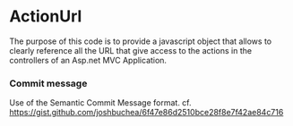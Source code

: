 # ActionUrl
The purpose of this code is to provide a javascript object that allows to clearly reference all the URL that give access to the actions in the controllers of an Asp.net MVC Application.

### Commit message
Use of the Semantic Commit Message format.
cf. https://gist.github.com/joshbuchea/6f47e86d2510bce28f8e7f42ae84c716